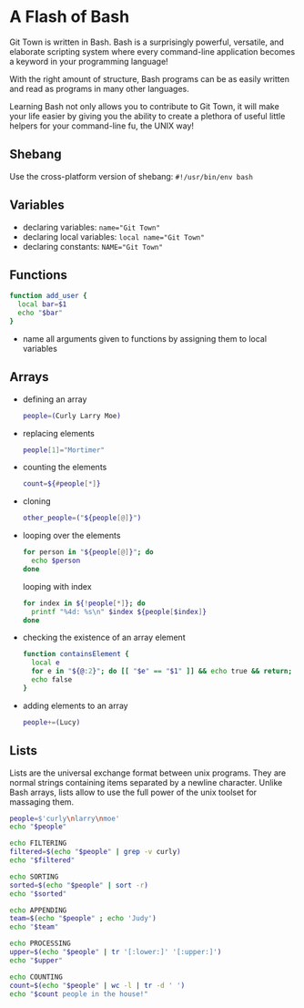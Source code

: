 # A Flash of Bash

Git Town is written in Bash.
Bash is a surprisingly powerful, versatile, and elaborate scripting system
where every command-line application becomes a keyword in your programming language!

With the right amount of structure,
Bash programs can be as easily written and read
as programs in many other languages.

Learning Bash not only allows you to contribute to Git Town,
it will make your life easier by giving you the ability to
create a plethora of useful little helpers for your command-line fu,
the UNIX way!


## Shebang

Use the cross-platform version of shebang: `#!/usr/bin/env bash`


## Variables

* declaring variables: `name="Git Town"`
* declaring local variables: `local name="Git Town"`
* declaring constants: `NAME="Git Town"`


## Functions

```bash
function add_user {
  local bar=$1
  echo "$bar"
}
```

* name all arguments given to functions by assigning them to local variables


## Arrays

* defining an array

  ```bash
  people=(Curly Larry Moe)
  ```

* replacing elements

  ```bash
  people[1]="Mortimer"
  ```

* counting the elements

  ```bash
  count=${#people[*]}
  ```

* cloning

  ```bash
  other_people=("${people[@]}")
  ```

* looping over the elements

  ```bash
  for person in "${people[@]}"; do
    echo $person
  done
  ```

  looping with index
  ```bash
  for index in ${!people[*]}; do
    printf "%4d: %s\n" $index ${people[$index]}
  done
  ```

* checking the existence of an array element

  ```bash
  function containsElement {
    local e
    for e in "${@:2}"; do [[ "$e" == "$1" ]] && echo true && return; done
    echo false
  }
  ```

* adding elements to an array

  ```bash
  people+=(Lucy)
  ```

## Lists

Lists are the universal exchange format between unix programs.
They are normal strings containing items separated by a newline character.
Unlike Bash arrays, lists allow to use the full power of the unix toolset for massaging them.

```bash
people=$'curly\nlarry\nmoe'
echo "$people"

echo FILTERING
filtered=$(echo "$people" | grep -v curly)
echo "$filtered"

echo SORTING
sorted=$(echo "$people" | sort -r)
echo "$sorted"

echo APPENDING
team=$(echo "$people" ; echo 'Judy')
echo "$team"

echo PROCESSING
upper=$(echo "$people" | tr '[:lower:]' '[:upper:]')
echo "$upper"

echo COUNTING
count=$(echo "$people" | wc -l | tr -d ' ')
echo "$count people in the house!"
```
